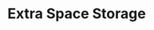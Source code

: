 ---
title: "Extra Space Storage"
url: /columbia/extra-space-storage-percival-road/
shop: storage rental
---